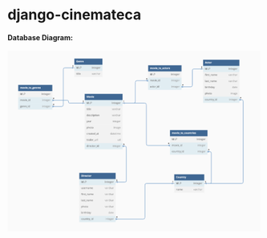 # django-cinemateca

#### Database Diagram:
![Database Diagram](static/pics/Cinemateca_database_diagram.png)
